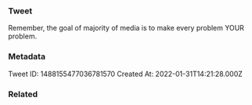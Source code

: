 ### Tweet
Remember, the goal of majority of media is to make every problem YOUR problem.

### Metadata
Tweet ID: 1488155477036781570
Created At: 2022-01-31T14:21:28.000Z

### Related

